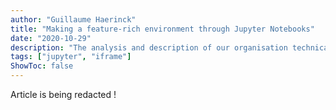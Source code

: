 ```yaml
---
author: "Guillaume Haerinck"
title: "Making a feature-rich environment through Jupyter Notebooks"
date: "2020-10-29"
description: "The analysis and description of our organisation technical architecture"
tags: ["jupyter", "iframe"]
ShowToc: false
---
```


Article is being redacted !
